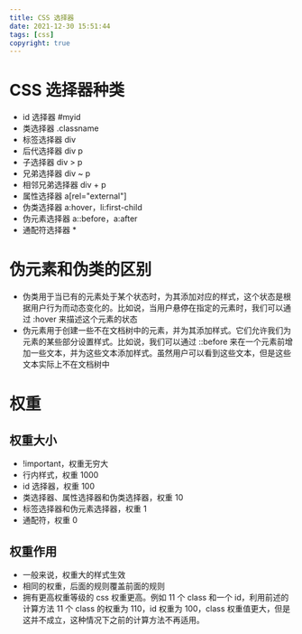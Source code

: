 ```yaml
---
title: CSS 选择器
date: 2021-12-30 15:51:44
tags: [css]
copyright: true
---
```

# CSS 选择器种类
- id 选择器 #myid
- 类选择器 .classname
- 标签选择器 div
- 后代选择器 div p
- 子选择器 div > p
- 兄弟选择器 div ~ p
- 相邻兄弟选择器 div + p
- 属性选择器 a[rel=\"external\"]
- 伪类选择器 a:hover，li:first-child
- 伪元素选择器 a::before，a:after
- 通配符选择器 *

# 伪元素和伪类的区别
- 伪类用于当已有的元素处于某个状态时，为其添加对应的样式，这个状态是根据用户行为而动态变化的。比如说，当用户悬停在指定的元素时，我们可以通过 :hover 来描述这个元素的状态
- 伪元素用于创建一些不在文档树中的元素，并为其添加样式。它们允许我们为元素的某些部分设置样式。比如说，我们可以通过 ::before 来在一个元素前增加一些文本，并为这些文本添加样式。虽然用户可以看到这些文本，但是这些文本实际上不在文档树中

# 权重
## 权重大小
- !important，权重无穷大
- 行内样式，权重 1000
- id 选择器，权重 100
- 类选择器、属性选择器和伪类选择器，权重 10
- 标签选择器和伪元素选择器，权重 1
- 通配符，权重 0

## 权重作用
- 一般来说，权重大的样式生效
- 相同的权重，后面的规则覆盖前面的规则
- 拥有更高权重等级的 css 权重更高。例如 11 个 class 和一个 id，利用前述的计算方法 11 个 class 的权重为 110，id 权重为 100，class 权重值更大，但是这并不成立，这种情况下之前的计算方法不再适用。